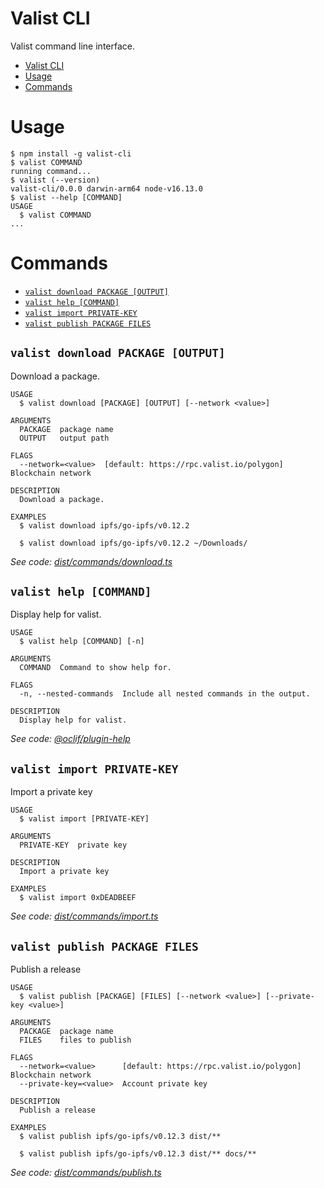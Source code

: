 # Valist CLI

Valist command line interface.

<!-- toc -->
* [Valist CLI](#valist-cli)
* [Usage](#usage)
* [Commands](#commands)
<!-- tocstop -->
# Usage
<!-- usage -->
```sh-session
$ npm install -g valist-cli
$ valist COMMAND
running command...
$ valist (--version)
valist-cli/0.0.0 darwin-arm64 node-v16.13.0
$ valist --help [COMMAND]
USAGE
  $ valist COMMAND
...
```
<!-- usagestop -->
# Commands
<!-- commands -->
* [`valist download PACKAGE [OUTPUT]`](#valist-download-package-output)
* [`valist help [COMMAND]`](#valist-help-command)
* [`valist import PRIVATE-KEY`](#valist-import-private-key)
* [`valist publish PACKAGE FILES`](#valist-publish-package-files)

## `valist download PACKAGE [OUTPUT]`

Download a package.

```
USAGE
  $ valist download [PACKAGE] [OUTPUT] [--network <value>]

ARGUMENTS
  PACKAGE  package name
  OUTPUT   output path

FLAGS
  --network=<value>  [default: https://rpc.valist.io/polygon] Blockchain network

DESCRIPTION
  Download a package.

EXAMPLES
  $ valist download ipfs/go-ipfs/v0.12.2

  $ valist download ipfs/go-ipfs/v0.12.2 ~/Downloads/
```

_See code: [dist/commands/download.ts](https://github.com/valist-io/valist-js/blob/v0.0.0/dist/commands/download.ts)_

## `valist help [COMMAND]`

Display help for valist.

```
USAGE
  $ valist help [COMMAND] [-n]

ARGUMENTS
  COMMAND  Command to show help for.

FLAGS
  -n, --nested-commands  Include all nested commands in the output.

DESCRIPTION
  Display help for valist.
```

_See code: [@oclif/plugin-help](https://github.com/oclif/plugin-help/blob/v5.1.12/src/commands/help.ts)_

## `valist import PRIVATE-KEY`

Import a private key

```
USAGE
  $ valist import [PRIVATE-KEY]

ARGUMENTS
  PRIVATE-KEY  private key

DESCRIPTION
  Import a private key

EXAMPLES
  $ valist import 0xDEADBEEF
```

_See code: [dist/commands/import.ts](https://github.com/valist-io/valist-js/blob/v0.0.0/dist/commands/import.ts)_

## `valist publish PACKAGE FILES`

Publish a release

```
USAGE
  $ valist publish [PACKAGE] [FILES] [--network <value>] [--private-key <value>]

ARGUMENTS
  PACKAGE  package name
  FILES    files to publish

FLAGS
  --network=<value>      [default: https://rpc.valist.io/polygon] Blockchain network
  --private-key=<value>  Account private key

DESCRIPTION
  Publish a release

EXAMPLES
  $ valist publish ipfs/go-ipfs/v0.12.3 dist/**

  $ valist publish ipfs/go-ipfs/v0.12.3 dist/** docs/**
```

_See code: [dist/commands/publish.ts](https://github.com/valist-io/valist-js/blob/v0.0.0/dist/commands/publish.ts)_
<!-- commandsstop -->
